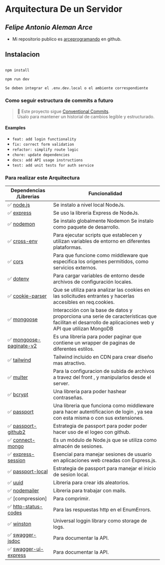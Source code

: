 # Arquitectura De un Servidor

## _Felipe Antonio Aleman Arce_

- Mi repositorio publico es [arceprogramando][arceprogramando]
  en github.

## Instalacion

```sh

npm install

npm run dev

Se deben integrar el .env.dev.local o el ambiente correspondiente

```

### Como seguir estructura de commits a futuro

> 📌 Este proyecto sigue [Conventional Commits](https://www.conventionalcommits.org/en/v1.0.0/).  
> Usalo para mantener un historial de cambios legible y estructurado.

#### Examples

- `feat: add login functionality`
- `fix: correct form validation`
- `refactor: simplify route logic`
- `chore: update dependencies`
- `docs: add API usage instructions`
- `test: add unit tests for auth service`

### Para realizar este Arquitectura

| Dependencias /Librerias   | Funcionalidad                                                                                                                                          |
| ------------------------- | ------------------------------------------------------------------------------------------------------------------------------------------------------ |
| ✅ [node.js]              | Se instalo a nivel local NodeJs.                                                                                                                       |
| ✅ [express]              | Se uso la libreria Express de NodeJs.                                                                                                                  |
| ✅ [nodemon]              | Se instalo globalmente Nodemon Se instalo como paquete de desarrollo.                                                                                  |
| ✅ [cross-env]            | Para ejecutar scripts que establecen y utilizan variables de entorno en diferentes plataformas.                                                        |
| ✅ [cors]                 | Para que funcione como middleware que especifica los origenes permitidos, como servicios externos.                                                     |
| ✅ [dotenv]               | Para cargar variables de entorno desde archivos de configuración locales.                                                                              |
| ✅ [cookie-parser]        | Que se utiliza para analizar las cookies en las solicitudes entrantes y hacerlas accesibles en req.cookies.                                            |
| ✅ [mongoose]             | Interacción con la base de datos y proporciona una serie de características que facilitan el desarrollo de aplicaciones web y API que utilizan MongoDB |
| ✅ [mongoose-paginate-v2] | Es una libreria para poder paginar que contiene un wrapper de paginas de diferentes estilos.                                                           |
| ✅ [tailwind]             | Tailwind incluido en CDN para crear diseño mas atractivo.                                                                                              |
| ✅ [multer]               | Para la configuracion de subida de archivos a travez del front , y manipularlos desde el server.                                                       |
| ✅ [bcrypt]               | Una libreria para poder hashear contraseñas.                                                                                                           |
| ✅ [passport]             | Una libreria que funciona como middleware para hacer autentificacion de login , ya sea con esta misma o con sus extensiones.                           |
| ✅ [passport-github2]     | Estrategia de passport para poder poder hacer uso de el logeo con github.                                                                              |
| ✅ [connect-mongo]        | Es un módulo de Node.js que se utiliza como almacén de sesiones.                                                                                       |
| ✅ [express-session]      | Esencial para manejar sesiones de usuario en aplicaciones web creadas con Express.js.                                                                  |
| ✅ [passport-local]       | Estrategia de passport para manejar el inicio de sesion local.                                                                                         |
| ✅ [uuid]                 | Libreria para crear ids aleatorios.                                                                                                                    |
| ✅ [nodemailer]           | Libreria para trabajar con mails.                                                                                                                      |
| ✅ [compression]          | Para comprimir.                                                                                                                                        |
| ✅ [http-status-codes]    | Para las respuestas http en el EnumErrors.                                                                                                             |
| ✅ [winston]              | Universal loggin library como storage de logs.                                                                                                         |
| ✅ [swagger-jsdoc]        | Para documentar la API.                                                                                                                                |
| ✅ [swagger-ui-express]   | Para documentar la API.                                                                                                                                |

[Coderhouse]: https://plataforma.coderhouse.com/cursos/43335/programacion-backend
[arceprogramando]: https://github.com/arceprogramando
[node.js]: http://nodejs.org
[express]: http://expressjs.com
[nodemon]: https://nodemon.io
[cross-env]: https://www.npmjs.com/package/cross-env
[cors]: https://www.npmjs.com/package/cors
[dotenv]: https://www.npmjs.com/package/dotenv
[cookie-parser]: https://www.npmjs.com/package/cookie-parser
[express-handlebars]: https://www.npmjs.com/package/express-handlebars
[mongoose]: https://www.npmjs.com/package/mongoose
[mongoose-paginate-v2]: https://www.npmjs.com/package/mongoose-paginate-v2
[tailwind]: https://tailwindcss.com
[multer]: https://www.npmjs.com/package/multer
[bcrypt]: https://www.npmjs.com/package/bcrypt
[passport]: https://www.npmjs.com/package/passport
[passport-github2]: https://www.npmjs.com/package/passport-github2
[connect-mongo]: https://www.npmjs.com/package/connect-mongo
[express-session]: https://www.npmjs.com/package/express-session
[passport-local]: https://www.passportjs.org/packages/passport-local/
[uuid]: https://www.npmjs.com/package/uuid
[nodemailer]: https://www.npmjs.com/package/nodemailer
[express-compression]: https://www.npmjs.com/package/compression
[http-status-codes]: https://www.npmjs.com/package/http-status-codes
[winston]: https://www.npmjs.com/package/winston
[artillery]: https://www.npmjs.com/package/artillery
[swagger-jsdoc]: https://www.npmjs.com/package/swagger-jsdoc
[swagger-ui-express]: https://www.npmjs.com/package/swagger-ui-express
[supertest]: https://www.npmjs.com/package/supertest
[chai]: https://www.npmjs.com/package/chai
[mocha]: https://www.npmjs.com/package/mocha
